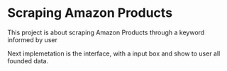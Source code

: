 # Scraping Amazon Products

This project is about scraping Amazon Products through a keyword informed by user

Next implemetation is the interface, with a input box and show to user all founded data.
